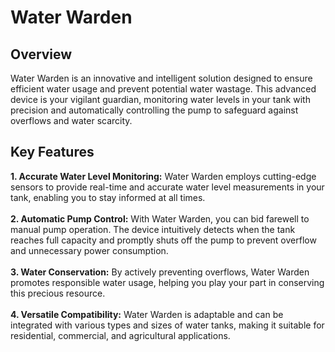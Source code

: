 # Water Warden
## Overview
Water Warden is an innovative and intelligent solution designed to ensure efficient water usage and prevent potential water wastage. This advanced device is your vigilant guardian, monitoring water levels in your tank with precision and automatically controlling the pump to safeguard against overflows and water scarcity.

## Key Features
**1. Accurate Water Level Monitoring:** Water Warden employs cutting-edge sensors to provide real-time and accurate water level measurements in your tank, enabling you to stay informed at all times. \
\
**2. Automatic Pump Control:** With Water Warden, you can bid farewell to manual pump operation. The device intuitively detects when the tank reaches full capacity and promptly shuts off the pump to prevent overflow and unnecessary power consumption.\
\
**3. Water Conservation:** By actively preventing overflows, Water Warden promotes responsible water usage, helping you play your part in conserving this precious resource.\
\
**4. Versatile Compatibility:** Water Warden is adaptable and can be integrated with various types and sizes of water tanks, making it suitable for residential, commercial, and agricultural applications.
